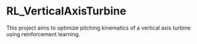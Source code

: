 # RL_VerticalAxisTurbine

This project aims to optimize pitching kinematics of a vertical axis turbine using reinforcement learning.
